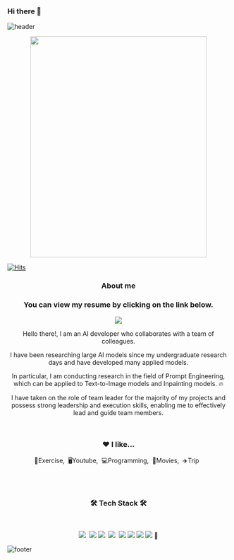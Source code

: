 ### Hi there 👋
![header](https://capsule-render.vercel.app/api?type=waving&color=auto&height=300&section=header&text=Seunghun%20Lee&fontSize=90)

<p align="center"><img src="https://github.com/16SeungHun/16SeungHun/assets/79971467/9e5367de-71c6-4684-8f87-29a8454da027.png" width="400" height="500"/></p>

[![Hits](https://hits.seeyoufarm.com/api/count/incr/badge.svg?url=https%3A%2F%2Fgithub.com%2F16SeungHun%2Fhit-counter&count_bg=%2379C83D&title_bg=%23555555&icon=&icon_color=%23E7E7E7&title=hits&edge_flat=false)](https://hits.seeyoufarm.com)

<h3 align="center"><b>About me</b></h3>
<h3 align="center"><b>You can view my resume by clicking on the link below.</b></h3>
<p align="center"><a href="https://www.notion.so/Fully-Connected-AI-1-7051d72076c74e4890fd4b49d1989a47" target="_blank"><img src="https://img.shields.io/badge/BLOG-EA4AAA?style=flat&logo=GitHub Sponsors&logoColor=white"/></a></p>

<p align="center">Hello there!, I am an AI developer who collaborates with a team of colleagues.</p>
<p align="center">I have been researching large AI models since my undergraduate research days and have developed many applied models.</p>
<p align="center">In particular, I am conducting research in the field of Prompt Engineering, which can be applied to Text-to-Image models and Inpainting models. 🔥</p>
<p align="center">I have taken on the role of team leader for the majority of my projects and possess strong leadership and execution skills, enabling me to effectively lead and guide team members.</p>


<br>

<h3 align="center">❤️ I like...</h3>
<p align="center">💪Exercise,&nbsp;&nbsp;🖥Youtube,&nbsp;&nbsp;💻Programming,&nbsp;&nbsp;🎥Movies,&nbsp;&nbsp;✈️Trip&nbsp;&nbsp;</p>

<br>
<br>

<h3 align="center"><b>🛠 Tech Stack 🛠</b></h3>
</br>
<p align="center">
<img src="https://img.shields.io/badge/Python-blue?style=flat-square&logo=Python&logoColor=white"/></a>&nbsp 
<img src="https://img.shields.io/badge/pytorch-EE4C2C?style=flat-square&logo=pytorch&logoColor=white"/>
<img src="https://img.shields.io/badge/PyCharm-000000?style=flat-square&logo=PyCharm&logoColor=white"/></a>&nbsp 
<img src="https://img.shields.io/badge/github-181717?style=for-the-badge&logo=github&logoColor=white"></a>&nbsp 
<img src="https://img.shields.io/badge/Visual Studio Code-007ACC?style=flat-square&logo=Visual Studio Code&logoColor=white"/>
<img src="https://img.shields.io/badge/Google Colab-F9AB00?style=flat-square&logo=Google Colab&logoColor=white"/>
<img src="https://img.shields.io/badge/Anaconda-44A833?style=flat-square&logo=Anaconda&logoColor=white"/>
<img src="https://img.shields.io/badge/jupyter-F37626?style=flat-square&logo=jupyter&logoColor=white"/>
🤗





![footer](https://capsule-render.vercel.app/api?type=waving&color=auto&height=100&section=footer)

<!--
**16SeungHun/16SeungHun** is a ✨ _special_ ✨ repository because its `README.md` (this file) appears on your GitHub profile.

Here are some ideas to get you started:

- 🔭 I’m currently working on ...
- 🌱 I’m currently learning ...
- 👯 I’m looking to collaborate on ...
- 🤔 I’m looking for help with ...
- 💬 Ask me about ...
- 📫 How to reach me: ...
- 😄 Pronouns: ...
- ⚡ Fun fact: ...
-->
